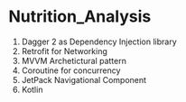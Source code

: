 # Nutrition_Analysis

1. Dagger 2 as Dependency Injection library
2. Retrofit for Networking
3. MVVM Archetictural pattern
4. Coroutine for concurrency 
5. JetPack Navigational Component
6. Kotlin
